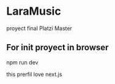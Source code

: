 # LaraMusic
proyect final Platzi Master

## For init proyect in browser
npm run dev




this prerfil love next.js
